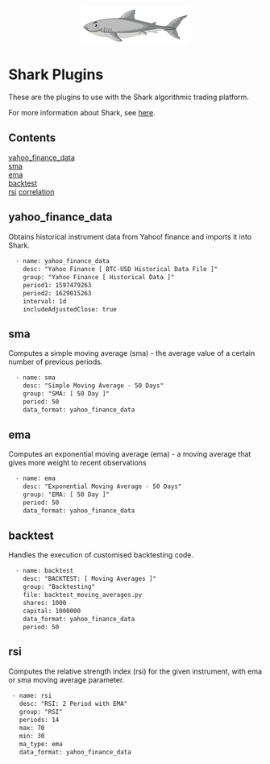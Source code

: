 <p align="center">
  <img src="https://github.com/danielneil/Shark/blob/main/shark/files/shark_ui_patches/logofullsize.png?raw=true">
</p>

# Shark Plugins

These are the plugins to use with the Shark algorithmic trading platform. 

For more information about Shark, see [here](https://github.com/danielneil/Shark).

## Contents
[yahoo_finance_data](#yahoo_finance_data)  
[sma](#sma)  
[ema](#ema)  
[backtest](#backtest)  
[rsi](#rsi)
[correlation](#correlation)

<a name="yahoo_finance_data"/>

## yahoo_finance_data

Obtains historical instrument data from Yahoo! finance and imports it into Shark.

```
  - name: yahoo_finance_data
    desc: "Yahoo Finance [ BTC-USD Historical Data File ]"
    group: "Yahoo Finance [ Historical Data ]"
    period1: 1597479263
    period2: 1629015263
    interval: 1d
    includeAdjustedClose: true
```

<a name="sma"/>

## sma

Computes a simple moving average (sma) - the average value of a certain number of previous periods.

```
  - name: sma
    desc: "Simple Moving Average - 50 Days"
    group: "SMA: [ 50 Day ]"
    period: 50
    data_format: yahoo_finance_data
```

<a name="ema"/>

## ema

Computes an exponential moving average (ema) - a moving average that gives more weight to recent observations

```
  - name: ema
    desc: "Exponential Moving Average - 50 Days"
    group: "EMA: [ 50 Day ]"
    period: 50
    data_format: yahoo_finance_data
```

<a name="backtest"/>

## backtest

Handles the execution of customised backtesting code. 

```
  - name: backtest
    desc: "BACKTEST: [ Moving Averages ]"
    group: "Backtesting"
    file: backtest_moving_averages.py
    shares: 1000
    capital: 1000000
    data_format: yahoo_finance_data
    period: 50
```

<a name="rsi" />

## rsi

Computes the relative strength index (rsi) for the given instrument, with ema or sma moving average parameter.

```
 - name: rsi
   desc: "RSI: 2 Period with EMA"
   group: "RSI" 
   periods: 14
   max: 70
   min: 30
   ma_type: ema
   data_format: yahoo_finance_data
```
